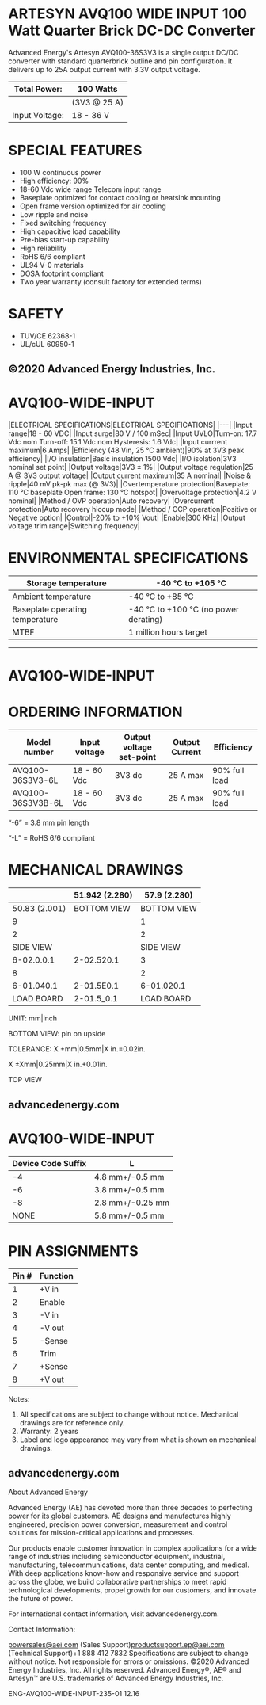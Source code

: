 # ARTESYN AVQ100 WIDE INPUT 100 Watt Quarter Brick DC-DC Converter

Advanced Energy's Artesyn AVQ100-36S3V3 is a single output DC/DC converter with standard quarterbrick outline and pin configuration. It delivers up to 25A output current with 3.3V output voltage.

|Total Power:|100 Watts|
|---|---|
| |(3V3 @ 25 A)|
|Input Voltage:|18 - 36 V|

# SPECIAL FEATURES

- 100 W continuous power
- High efficiency: 90%
- 18-60 Vdc wide range Telecom input range
- Baseplate optimized for contact cooling or heatsink mounting
- Open frame version optimized for air cooling
- Low ripple and noise
- Fixed switching frequency
- High capacitive load capability
- Pre-bias start-up capability
- High reliability
- RoHS 6/6 compliant
- UL94 V-0 materials
- DOSA footprint compliant
- Two year warranty (consult factory for extended terms)

# SAFETY

- TUV/CE 62368-1
- UL/cUL 60950-1

©2020 Advanced Energy Industries, Inc.
---
# AVQ100-WIDE-INPUT

|ELECTRICAL SPECIFICATIONS|ELECTRICAL SPECIFICATIONS|
|---|
|Input range|18 - 60 VDC|
|Input surge|80 V / 100 mSec|
|Input UVLO|Turn-on: 17.7 Vdc nom Turn-off: 15.1 Vdc nom Hysteresis: 1.6 Vdc|
|Input currrent maximum|6 Amps|
|Efficiency (48 Vin, 25 °C ambient)|90% at 3V3 peak efficiency|
|I/O insulation|Basic insulation 1500 Vdc|
|I/O isolation|3V3 nominal set point|
|Output voltage|3V3 ± 1%|
|Output voltage regulation|25 A @ 3V3 output voltage|
|Output current maximum|35 A nominal|
|Noise & ripple|40 mV pk-pk max (@ 3V3)|
|Overtemperature protection|Baseplate: 110 °C baseplate Open frame: 130 °C hotspot|
|Overvoltage protection|4.2 V nominal|
|Method / OVP operation|Auto recovery|
|Overcurrent protection|Auto recovery hiccup mode|
|Method / OCP operation|Positive or Negative option|
|Control|-20% to +10% Vout|
|Enable|300 KHz|
|Output voltage trim range|Switching frequency|

# ENVIRONMENTAL SPECIFICATIONS

|Storage temperature|-40 °C to +105 °C|
|---|---|
|Ambient temperature|-40 °C to +85 °C|
|Baseplate operating temperature|-40 °C to +100 °C (no power derating)|
|MTBF|1 million hours target|
---
# AVQ100-WIDE-INPUT

# ORDERING INFORMATION

|Model number|Input voltage|Output voltage set-point|Output Current|Efficiency|
|---|---|---|---|---|
|AVQ100-36S3V3-6L|18 - 60 Vdc|3V3 dc|25 A max|90% full load|
|AVQ100-36S3V3B-6L|18 - 60 Vdc|3V3 dc|25 A max|90% full load|

“-6” = 3.8 mm pin length

“-L” = RoHS 6/6 compliant

# MECHANICAL DRAWINGS

| |51.942 (2.280)|57.9 (2.280)|
|---|---|---|
|50.83 (2.001)|BOTTOM VIEW|BOTTOM VIEW|
|9| |1|
|2| |2|
|SIDE VIEW| |SIDE VIEW|
|6-02.0.0.1|2-02.520.1|3|
|8| |2|
|6-01.040.1|2-01.5E0.1|6-01.020.1|
|LOAD BOARD|2-01.5_0.1|LOAD BOARD|

UNIT: mm|inch

BOTTOM VIEW: pin on upside

TOLERANCE: X ±mm|0.5mm|X in.=0.02in.

X ±Xmm|0.25mm|X in.+0.01in.

TOP VIEW

advancedenergy.com
---
# AVQ100-WIDE-INPUT

|Device Code Suffix|L|
|---|---|
|-4|4.8 mm+/-0.5 mm|
|-6|3.8 mm+/-0.5 mm|
|-8|2.8 mm+/-0.25 mm|
|NONE|5.8 mm+/-0.5 mm|

# PIN ASSIGNMENTS

|Pin #|Function|
|---|---|
|1|+V in|
|2|Enable|
|3|-V in|
|4|-V out|
|5|-Sense|
|6|Trim|
|7|+Sense|
|8|+V out|

Notes:

1. All specifications are subject to change without notice. Mechanical drawings are for reference only.
2. Warranty: 2 years
3. Label and logo appearance may vary from what is shown on mechanical drawings.

advancedenergy.com
---
About Advanced Energy

Advanced Energy (AE) has devoted more than three decades to perfecting power for its global customers. AE designs and manufactures highly engineered, precision power conversion, measurement and control solutions for mission-critical applications and processes.

Our products enable customer innovation in complex applications for a wide range of industries including semiconductor equipment, industrial, manufacturing, telecommunications, data center computing, and medical. With deep applications know-how and responsive service and support across the globe, we build collaborative partnerships to meet rapid technological developments, propel growth for our customers, and innovate the future of power.

For international contact information, visit advancedenergy.com.

Contact Information:

powersales@aei.com (Sales Support)productsupport.ep@aei.com (Technical Support)+1 888 412 7832
Specifications are subject to change without notice. Not responsible for errors or omissions. ©2020 Advanced Energy Industries, Inc. All rights reserved. Advanced Energy®, AE® and Artesyn™ are U.S. trademarks of Advanced Energy Industries, Inc.

ENG-AVQ100-WIDE-INPUT-235-01 12.16